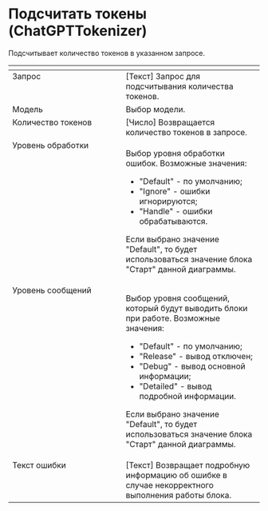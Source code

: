 # Подсчитать токены (ChatGPTTokenizer)

Подсчитывает количество токенов в указанном запросе.

<table data-header-hidden><thead><tr><th width="287.83331298828125" valign="top"></th><th width="322.45001220703125" valign="top"></th></tr></thead><tbody><tr><td valign="top">Запрос</td><td valign="top">[Текст] Запрос для подсчитывания количества токенов.</td></tr><tr><td valign="top">Модель</td><td valign="top">Выбор модели.</td></tr><tr><td valign="top">Количество токенов</td><td valign="top">[Число] Возвращается количество токенов в запросе.</td></tr><tr><td valign="top">Уровень обработки</td><td valign="top"><p>Выбор уровня обработки ошибок. Возможные значения: </p><ul><li>"Default" - по умолчанию; </li><li>"Ignore" - ошибки игнорируются; </li><li>"Handle" - ошибки обрабатываются. </li></ul><p>Если выбрано значение "Default", то будет использоваться значение блока "Старт" данной диаграммы.</p></td></tr><tr><td valign="top">Уровень сообщений</td><td valign="top"><p>Выбор уровня сообщений, который будут выводить блоки при работе. Возможные значения: </p><ul><li>"Default" - по умолчанию; </li><li>"Release" - вывод отключен; </li><li>"Debug" - вывод основной информации; </li><li>"Detailed" - вывод подробной информации. </li></ul><p>Если выбрано значение "Default", то будет использоваться значение блока "Старт" данной диаграммы.</p></td></tr><tr><td valign="top">Текст ошибки</td><td valign="top">[Текст] Возвращает подробную информацию об ошибке в случае некорректного выполнения работы блока.</td></tr></tbody></table>
